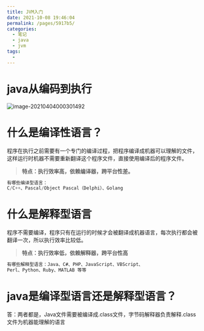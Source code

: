 ```yaml
---
title: JVM入门
date: 2021-10-08 19:46:04
permalink: /pages/5917b5/
categories:
  - 笔记
  - java
  - jvm
tags:
  - 
---
```

# java从编码到执行

![image-20210404000301492](https://gitee.com/zxqzhuzhu/imgs/raw/master/image-20210404000301492.png)



# 什么是编译性语言？

程序在执行之前需要有一个专门的编译过程，把程序编译成机器可以理解的文件，这样运行时机器不需要重新翻译这个程序文件，直接使用编译后的程序文件。

> **特点：执行效率高，依赖编译器，跨平台性差。**

```cpp
有哪些编译型语言：
C/C++、Pascal/Object Pascal（Delphi）、Golang
```

# 什么是解释型语言

程序不需要编译，程序只有在运行的时候才会被翻译成机器语言，每次执行都会被翻译一次，所以执行效率比较低。

> **特点：执行效率低，依赖解释器，跨平台性高**

```bash
有哪些解释型语言：Java、C#、PHP、JavaScript、VBScript、  
Perl、Python、Ruby、MATLAB 等等
```



# java是编译型语言还是解释型语言？

答：两者都是，Java文件需要被编译成.class文件，字节码解释器负责解释.class文件为机器能理解的语言